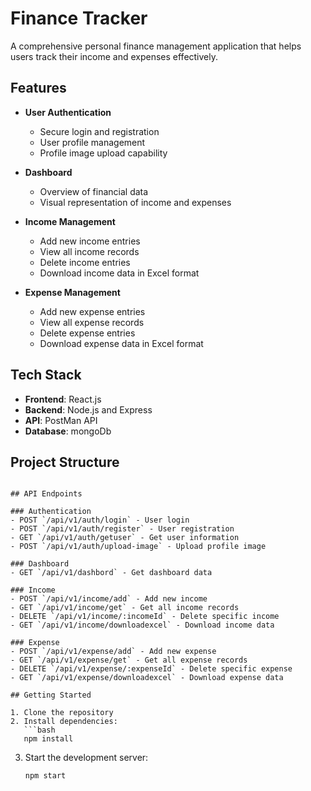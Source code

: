 # Finance Tracker

A comprehensive personal finance management application that helps users track their income and expenses effectively.

## Features

- **User Authentication**
  - Secure login and registration
  - User profile management
  - Profile image upload capability

- **Dashboard**
  - Overview of financial data
  - Visual representation of income and expenses

- **Income Management**
  - Add new income entries
  - View all income records
  - Delete income entries
  - Download income data in Excel format

- **Expense Management**
  - Add new expense entries
  - View all expense records
  - Delete expense entries
  - Download expense data in Excel format

## Tech Stack

- **Frontend**: React.js
- **Backend**: Node.js and Express
- **API**: PostMan API
- **Database**: mongoDb

## Project Structure

```

## API Endpoints

### Authentication
- POST `/api/v1/auth/login` - User login
- POST `/api/v1/auth/register` - User registration
- GET `/api/v1/auth/getuser` - Get user information
- POST `/api/v1/auth/upload-image` - Upload profile image

### Dashboard
- GET `/api/v1/dashbord` - Get dashboard data

### Income
- POST `/api/v1/income/add` - Add new income
- GET `/api/v1/income/get` - Get all income records
- DELETE `/api/v1/income/:incomeId` - Delete specific income
- GET `/api/v1/income/downloadexcel` - Download income data

### Expense
- POST `/api/v1/expense/add` - Add new expense
- GET `/api/v1/expense/get` - Get all expense records
- DELETE `/api/v1/expense/:expenseId` - Delete specific expense
- GET `/api/v1/expense/downloadexcel` - Download expense data

## Getting Started

1. Clone the repository
2. Install dependencies:
   ```bash
   npm install
   ```
3. Start the development server:
   ```bash
   npm start
   ```

